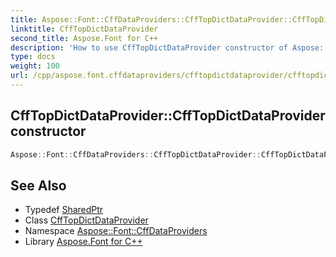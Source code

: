 ```yaml
---
title: Aspose::Font::CffDataProviders::CffTopDictDataProvider::CffTopDictDataProvider constructor
linktitle: CffTopDictDataProvider
second_title: Aspose.Font for C++
description: 'How to use CffTopDictDataProvider constructor of Aspose::Font::CffDataProviders::CffTopDictDataProvider class in C++.'
type: docs
weight: 100
url: /cpp/aspose.font.cffdataproviders/cfftopdictdataprovider/cfftopdictdataprovider/
---
```

## CffTopDictDataProvider::CffTopDictDataProvider constructor




```cpp
Aspose::Font::CffDataProviders::CffTopDictDataProvider::CffTopDictDataProvider(System::SharedPtr<Aspose::Font::Cff::Internals::CffCidChildFont> font)
```

## See Also

* Typedef [SharedPtr](../../../system/sharedptr/)
* Class [CffTopDictDataProvider](../)
* Namespace [Aspose::Font::CffDataProviders](../../)
* Library [Aspose.Font for C++](../../../)
